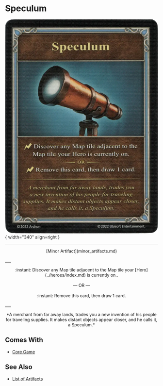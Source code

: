# Speculum

![Speculum](../assets/artifacts_minor-speculum.webp){ width="340" align=right }
___
<p style="text-align: center;" markdown>[Minor Artifact](minor_artifacts.md)</p>
___
<p style="text-align: center;" markdown>:instant: Discover any Map tile adjacent to the Map tile your [Hero](../heroes/index.md) is currently on..<br><br>— OR —<br><br>:instant: Remove this card, then draw 1 card.</p>
___
<p style="text-align: center;" markdown>*A merchant from far away lands, trades you a new invention of his people for traveling supplies. It makes distant objects appear closer, and he calls it, a Speculum.*</p>


## Comes With

- [Core Game](../content.md)


## See Also

- [List of Artifacts](../artifacts/index.md)
